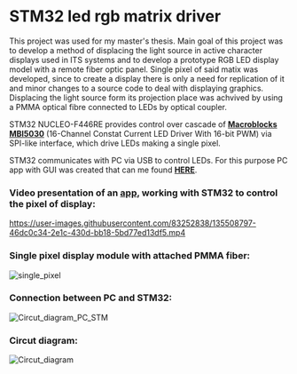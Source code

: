 # STM32 led rgb matrix driver

This project was used for my master's thesis. Main goal of this project was to develop a method of displacing the light source in active character displays used in ITS systems and to develop a prototype RGB LED display model with a remote fiber optic panel. Single pixel of said matix was developed, since to create a display there is only a need for replication of it and minor changes to a source code to deal with displaying graphics. Displacing the light source form its projection place was achvived by using a PMMA optical fibre connected to LEDs by optical coupler. 

STM32 NUCLEO-F446RE provides control over cascade of [**Macroblocks MBI5030**](https://www.neumueller.com/datenblatt/macroblock/MBI5030%20Datenblatt%20-%20Datasheet.pdf) (16-Channel Constat Current LED Driver With 16-bit PWM) via SPI-like interface, which drive LEDs making a single pixel. 

STM32 communicates  with PC via USB to control LEDs. For this purpose PC app with GUI was created that can me found [**HERE**](https://github.com/jakir0/STM32_USART_GUI). 

### Video presentation of an [app](https://github.com/jakir0/STM32_USART_GUI), working with STM32 to control the pixel of display:
https://user-images.githubusercontent.com/83252838/135508797-46dc0c34-2e1c-430d-bb18-5bd77ed13df5.mp4

### Single pixel display module with attached PMMA fiber:
![single_pixel](https://user-images.githubusercontent.com/83252838/135523138-3eee72c6-4b69-4f9a-b7c5-e37fb92cc4e4.png)

### Connection between PC and STM32: 
![Circut_diagram_PC_STM](https://user-images.githubusercontent.com/83252838/135514963-b839be2e-03f1-4192-b15c-44f0bdbc3161.png)

### Circut diagram:
![Circut_diagram](https://user-images.githubusercontent.com/83252838/135514670-f09d79be-253a-4b42-afcc-c99188759305.png)
